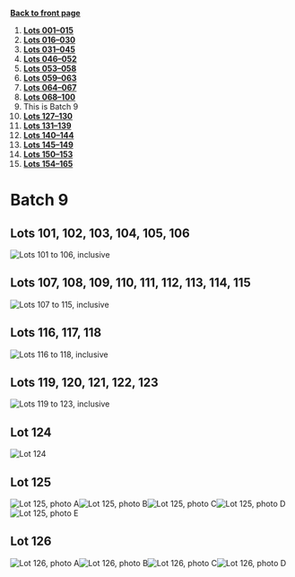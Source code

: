 [**Back to front page**](/README.md)
1.  [**Lots 001&ndash;015**](/Batch-01.md)
2.  [**Lots 016&ndash;030**](/Batch-02.md)
3.  [**Lots 031&ndash;045**](/Batch-03.md)
4.  [**Lots 046&ndash;052**](/Batch-04.md)
5.  [**Lots 053&ndash;058**](/Batch-05.md)
6.  [**Lots 059&ndash;063**](/Batch-06.md)
7.  [**Lots 064&ndash;067**](/Batch-07.md)
8.  [**Lots 068&ndash;100**](/Batch-08.md)
9.  This is Batch 9
10. [**Lots 127&ndash;130**](/Batch-10.md)
11. [**Lots 131&ndash;139**](/Batch-11.md)
12. [**Lots 140&ndash;144**](/Batch-12.md)
13. [**Lots 145&ndash;149**](/Batch-13.md)
14. [**Lots 150&ndash;153**](/Batch-14.md)
15. [**Lots 154&ndash;165**](/Batch-15.md)

# Batch 9
<section>
    <h2>Lots 101, 102, 103, 104, 105, 106</h2>
    <img src="pic/train-101-102-103-104-105-106.jpg" alt="Lots 101 to 106, inclusive">
</section>
<section>
    <h2>Lots 107, 108, 109, 110, 111, 112, 113, 114, 115</h2>
    <img src="pic/train-107-108-109-110-111-112-113-114-115.jpg" alt="Lots 107 to 115, inclusive">
</section>
<section>
    <h2>Lots 116, 117, 118</h2>
    <img src="pic/train-116-117-118.jpg" alt="Lots 116 to 118, inclusive">
</section>
<section>
    <h2>Lots 119, 120, 121, 122, 123</h2>
    <img src="pic/train-119-120-121-122-123.jpg" alt="Lots 119 to 123, inclusive">
</section>
<section>
    <h2>Lot 124</h2>
    <img src="pic/train-124.jpg" alt="Lot 124">
</section>
<section>
    <h2>Lot 125</h2>
    <img src="pic/train-125a.jpg" alt="Lot 125, photo A"><img src="pic/train-125b.jpg" alt="Lot 125, photo B"><img src="pic/train-125c.jpg" alt="Lot 125, photo C"><img src="pic/train-125D.jpg" alt="Lot 125, photo D"><img src="pic/train-125e.jpg" alt="Lot 125, photo E"></section>
<section>
    <h2>Lot 126</h2>
    <img src="pic/train-126a.jpg" alt="Lot 126, photo A"><img src="pic/train-126b.jpg" alt="Lot 126, photo B"><img src="pic/train-126c.jpg" alt="Lot 126, photo C"><img src="pic/train-126D.jpg" alt="Lot 126, photo D">
</section>